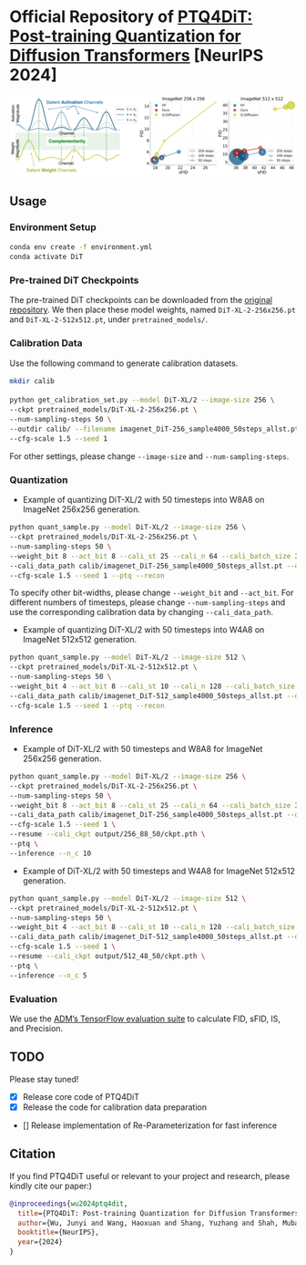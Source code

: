 # Official Repository of [PTQ4DiT: Post-training Quantization for Diffusion Transformers](https://arxiv.org/abs/2405.16005) [NeurIPS 2024]
![PTQ4DiT](figures/PTQ4DiT.png)


## Usage
### Environment Setup
```bash
conda env create -f environment.yml
conda activate DiT
```


### Pre-trained DiT Checkpoints
The pre-trained DiT checkpoints can be downloaded from the [original repository](https://github.com/facebookresearch/DiT?tab=readme-ov-file#sampling--).
We then place these model weights, named `DiT-XL-2-256x256.pt` and `DiT-XL-2-512x512.pt`, under `pretrained_models/`.


### Calibration Data
Use the following command to generate calibration datasets.
```bash
mkdir calib

python get_calibration_set.py --model DiT-XL/2 --image-size 256 \
--ckpt pretrained_models/DiT-XL-2-256x256.pt \
--num-sampling-steps 50 \
--outdir calib/ --filename imagenet_DiT-256_sample4000_50steps_allst.pt \
--cfg-scale 1.5 --seed 1
```
For other settings, please change `--image-size` and `--num-sampling-steps`.

### Quantization
- Example of quantizing DiT-XL/2 with 50 timesteps into W8A8 on ImageNet 256x256 generation.
```bash
python quant_sample.py --model DiT-XL/2 --image-size 256 \
--ckpt pretrained_models/DiT-XL-2-256x256.pt \
--num-sampling-steps 50 \
--weight_bit 8 --act_bit 8 --cali_st 25 --cali_n 64 --cali_batch_size 32 --sm_abit 8 \
--cali_data_path calib/imagenet_DiT-256_sample4000_50steps_allst.pt --outdir output/ \
--cfg-scale 1.5 --seed 1 --ptq --recon
```
To specify other bit-widths, please change `--weight_bit` and `--act_bit`.
For different numbers of timesteps, please change `--num-sampling-steps` and use the corresponding calibration data by changing `--cali_data_path`.

- Example of quantizing DiT-XL/2 with 50 timesteps into W4A8 on ImageNet 512x512 generation.
```bash
python quant_sample.py --model DiT-XL/2 --image-size 512 \
--ckpt pretrained_models/DiT-XL-2-512x512.pt \
--num-sampling-steps 50 \
--weight_bit 4 --act_bit 8 --cali_st 10 --cali_n 128 --cali_batch_size 16 --sm_abit 8 \
--cali_data_path calib/imagenet_DiT-512_sample4000_50steps_allst.pt --outdir output/ \
--cfg-scale 1.5 --seed 1 --ptq --recon
```


### Inference
- Example of DiT-XL/2 with 50 timesteps and W8A8 for ImageNet 256x256 generation.
```bash
python quant_sample.py --model DiT-XL/2 --image-size 256 \
--ckpt pretrained_models/DiT-XL-2-256x256.pt \
--num-sampling-steps 50 \
--weight_bit 8 --act_bit 8 --cali_st 25 --cali_n 64 --cali_batch_size 32 --sm_abit 8 \
--cali_data_path calib/imagenet_DiT-256_sample4000_50steps_allst.pt --outdir output/ \
--cfg-scale 1.5 --seed 1 \
--resume --cali_ckpt output/256_88_50/ckpt.pth \
--ptq \
--inference --n_c 10
```

- Example of DiT-XL/2 with 50 timesteps and W4A8 for ImageNet 512x512 generation.
```bash
python quant_sample.py --model DiT-XL/2 --image-size 512 \
--ckpt pretrained_models/DiT-XL-2-512x512.pt \
--num-sampling-steps 50 \
--weight_bit 4 --act_bit 8 --cali_st 10 --cali_n 128 --cali_batch_size 16 --sm_abit 8 \
--cali_data_path calib/imagenet_DiT-512_sample4000_50steps_allst.pt --outdir output/ \
--cfg-scale 1.5 --seed 1 \
--resume --cali_ckpt output/512_48_50/ckpt.pth \
--ptq \
--inference --n_c 5
```


### Evaluation
We use the [ADM’s TensorFlow evaluation suite](https://github.com/openai/guided-diffusion/tree/main/evaluations) to calculate FID, sFID, IS, and Precision.


## TODO
Please stay tuned!

- [x] Release core code of PTQ4DiT
- [x] Release the code for calibration data preparation
- [] Release implementation of Re-Parameterization for fast inference


## Citation
If you find PTQ4DiT useful or relevant to your project and research, please kindly cite our paper:)

```bibtex
@inproceedings{wu2024ptq4dit,
  title={PTQ4DiT: Post-training Quantization for Diffusion Transformers},
  author={Wu, Junyi and Wang, Haoxuan and Shang, Yuzhang and Shah, Mubarak and Yan, Yan},
  booktitle={NeurIPS},
  year={2024}
}
```
